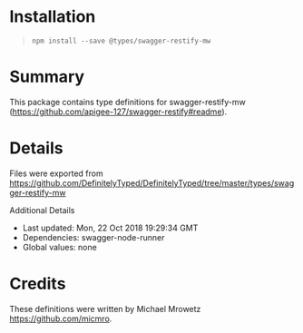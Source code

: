 # Installation
> `npm install --save @types/swagger-restify-mw`

# Summary
This package contains type definitions for swagger-restify-mw (https://github.com/apigee-127/swagger-restify#readme).

# Details
Files were exported from https://github.com/DefinitelyTyped/DefinitelyTyped/tree/master/types/swagger-restify-mw

Additional Details
 * Last updated: Mon, 22 Oct 2018 19:29:34 GMT
 * Dependencies: swagger-node-runner
 * Global values: none

# Credits
These definitions were written by Michael Mrowetz <https://github.com/micmro>.
